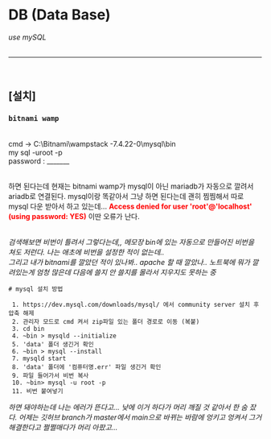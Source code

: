 # DB (Data Base)
_use mySQL_
<br>
<br>

***
<br>

##  <b>[설치]</b>
### ```bitnami wamp```
<br>
cmd -> C:\Bitnami\wampstack -7.4.22-0\mysql\bin <br>
my sql -uroot -p <br>
password : _______ <br><br>


하면 된다는데 현재는 bitnami wamp가 mysql이 아닌 mariadb가 자동으로 깔려서 ariadb로 연결된다. mysql이랑 똑같아서 그냥 하면 된다는데 괜히 찜찜해서 따로 mysql 다운 받아서 하고 있는데... <font color="red" ><b>Access denied for user 'root'@'localhost' (using password: YES)</font></b> 이딴 오류가 난다.
<br><br>

_검색해보면 비번이 틀려서 그렇다는데,, 메모장 bin에 있는 자동으로 만들어진 비번을 쳐도 저런다. 나는 애초에 비번을 설정한 적이 없는데.._
<br>
_그리고 내가 bitnami를 깔았던 적이 있나봐.. apache 할 때 깔았나.. 노트북에 뭐가 깔려있는게 엄청 많은데 다음에 쓸지 안 쓸지를 몰라서 지우지도 못하는 중_


    # mysql 설치 방법

     1. https://dev.mysql.com/downloads/mysql/ 에서 community server 설치 후 압축 해제
     2. 관리자 모드로 cmd 켜서 zip파일 있는 폴더 경로로 이동 (복붙)
     3. cd bin
     4. ~bin > mysqld --initialize
     5. 'data' 폴더 생긴거 확인
     6. ~bin > mysql --install
     7. mysqld start
     8. 'data' 폴더에 '컴퓨터명.err' 파일 생긴거 확인
     9. 파일 들어가서 비번 복사
     10. ~bin> mysql -u root -p
     11. 비번 붙여넣기

_하면 돼야하는데 나는 에러가 뜬다고... 낮에 이거 하다가 머리 깨질 것 같아서 한 숨 잤다. 어제는 깃허브 branch가 master에서 main으로 바뀌는 바람에 엉키고 엉켜서 그거 해결한다고 쩔쩔매다가 머리 아팠고..._

<br>

